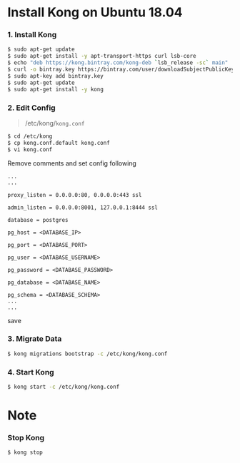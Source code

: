 # Install Kong on Ubuntu 18.04

### 1. Install Kong
```sh
$ sudo apt-get update
$ sudo apt-get install -y apt-transport-https curl lsb-core
$ echo "deb https://kong.bintray.com/kong-deb `lsb_release -sc` main" | sudo tee -a /etc/apt/sources.list
$ curl -o bintray.key https://bintray.com/user/downloadSubjectPublicKey?username=bintray
$ sudo apt-key add bintray.key
$ sudo apt-get update
$ sudo apt-get install -y kong
```

### 2. Edit Config 

> /etc/kong/`kong.conf`
```sh
$ cd /etc/kong
$ cp kong.conf.default kong.conf
$ vi kong.conf  
```
Remove comments and set config following  
```
...
...

proxy_listen = 0.0.0.0:80, 0.0.0.0:443 ssl

admin_listen = 0.0.0.0:8001, 127.0.0.1:8444 ssl

database = postgres

pg_host = <DATABASE_IP>

pg_port = <DATABASE_PORT>

pg_user = <DATABASE_USERNAME>

pg_password = <DATABASE_PASSWORD>

pg_database = <DATABASE_NAME>

pg_schema = <DATABASE_SCHEMA>
...
...
```
save

### 3. Migrate Data
```sh
$ kong migrations bootstrap -c /etc/kong/kong.conf
```

### 4. Start Kong
```sh
$ kong start -c /etc/kong/kong.conf  
```

# Note

### Stop Kong
```
$ kong stop  
```
